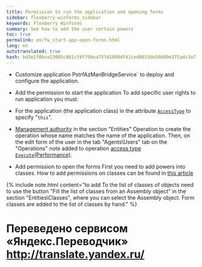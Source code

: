 ```yaml
--- 
title: Permission to run the application and opening forms 
sidebar: flexberry-winforms_sidebar 
keywords: Flexberry Winforms 
summary: See how to add the user certain powers 
toc: true 
permalink: en/fw_start-app-open-forms.html 
lang: en 
autotranslated: true 
hash: bd3e1f0bce23095c061cf8f79bea757d1890df41ced8633de56009e375adc3a7 
--- 
```


* Customize application 
PstrfAzManBridgeService` to deploy and configure the application. 

* Add the permission to start the application 
To add specific user rights to run application you must: 

* For the application (the application class) in the attribute [`AccessType`](fo_access-type.html) to specify "`this`". 

* [Management authority](efs_security-console.html) in the section "Entities\" Operation to create the operation whose name matches the name of the application. 
Then, on the edit form of the user in the tab "Agents\Users" tab on the "Operations" note added to operation [access type `Execute`(Performance)](efs_right-manager.html). 

* Add permission to open the forms 
First you need to add powers into classes. 
How to add permissions on classes can be found in [this article](fa_authority-classes.html) 

{% include note.html content="to add To the list of classes of objects need to use the button "Fill the list of classes from an Assembly object" in the section "Entities\Classes", where you can select the Assembly object. Form classes are added to the list of classes by hand." %} 



 # Переведено сервисом «Яндекс.Переводчик» http://translate.yandex.ru/